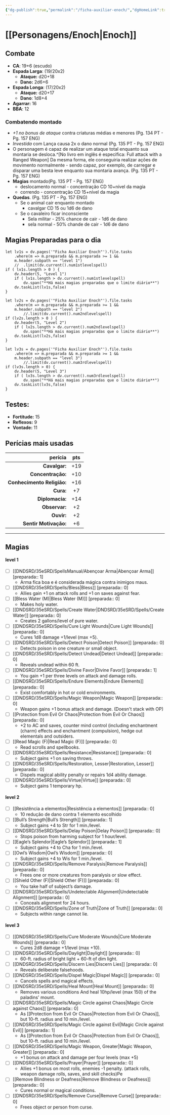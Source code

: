 ```yaml
---
{"dg-publish":true,"permalink":"/ficha-auxiliar-enoch/","dgHomeLink":true,"dgPassFrontmatter":false}
---
```


# [[Personagens/Enoch|Enoch]]

## Combate
- **CA**: 19+6 (escudo)
- **Espada Larga**: (19/20x2)
	- **Ataque:** d20+18
	- **Dano:** 2d6+6
- **Espada Longa**: (17/20x2)
	- **Ataque:** d20+17
	- **Dano**: 1d8+4
- **Agarrar:** 16
- **BBA**: 12

### Combatendo montado
- *+1 no bonus de ataque* contra criaturas médias e menores (Pg. 134 PT - Pg. 157 ENG)
- *Investida* com Lança causa 2x o dano normal (Pg. 135 PT - Pg. 157 ENG)
- O personagem é capaz de realizar um ataque total enquanto sua montaria se desloca.^[No livro em inglês é especifica: Full attack with a Ranged Weapon] Da mesma forma, ele conseguiria realizar ações de movimento normalmente - sendo capaz, por exemplo, de carregar e disparar uma besta leve enquanto sua montaria avança. (Pg. 135 PT - Pg. 157 ENG)
- **Magias** montado(Pg. 135 PT - Pg. 157 ENG)
	- deslocamento normal - concentração CD 10+nível da magia
	- correndo - concentração CD 15+nível da magia
- **Quedas**. (Pg. 135 PT - Pg. 157 ENG)
	- Se o animal cair enquanto montado 
		- cavalgar CD 15 ou 1d6 de dano
	- Se o cavaleiro ficar inconsciente
		- Sela militar - 25% chance de cair - 1d6 de dano
		- sela normal - 50% chande de cair - 1d6 de dano

## Magias Preparadas para o dia

```dataviewjs
let lv1s = dv.pages('"Ficha Auxiliar Enoch"').file.tasks
	.where(m => m.preparada && m.preparada >= 1 &&
	m.header.subpath == "level 1")
	//	.limit(dv.current().num1stlevelspell)
if ( lv1s.length > 0 ) {
	dv.header(5, "Level 1")
	if ( lv1s.length > dv.current().num1stlevelspell)
		dv.span("**Há mais magias preparadas que o limite diário**")
	dv.taskList(lv1s,false)
}

let lv2s = dv.pages('"Ficha Auxiliar Enoch"').file.tasks
	.where(m => m.preparada && m.preparada >= 1 &&
	m.header.subpath == "level 2")
		//.limit(dv.current().num2ndlevelspell)
if (lv2s.length > 0 ) {
	dv.header(5, "Level 2")
	if ( lv2s.length > dv.current().num2ndlevelspell)
		dv.span("**Há mais magias preparadas que o limite diário**")
	dv.taskList(lv2s,false)
}

let lv3s = dv.pages('"Ficha Auxiliar Enoch"').file.tasks
	.where(m => m.preparada && m.preparada >= 1 && 
	m.header.subpath == "level 3")
		//.limit(dv.current().num3rdlevelspell)
if (lv3s.length > 0) {
	dv.header(5, "Level 3")
	if ( lv3s.length > dv.current().num3rdlevelspell)
		dv.span("**Há mais magias preparadas que o limite diário**")
	dv.taskList(lv3s,false)
}
```

## **Testes**: 
- **Fortitude:** 15
- **Reflexos:** 9
- **Vontade:** 11
## Perícias mais usadas
|                    perícia | pts |
| --------------------------:|:---:|
|              **Cavalgar:** | +19 |
|          **Concentração:** | +10 |
| **Conhecimento Religião:** | +16 |
|                  **Cura:** | +7  |
|            **Diplomacia:** | +14 |
|              **Observar:** | +2  |
|                 **Ouvir:** | +2  |
|      **Sentir Motivação:** | +6  |
 
 
---
## Magias
#### level 1
- [ ] [[DNDSRD/35eSRD/SpellsManual/Abençoar Arma|Abençoar Arma]] [preparada:: 1]
	- Arma fica boa e é considerada mágica contra inimigos maus.
- [ ] [[DNDSRD/35eSRD/Spells/Bless|Bless]] [preparada:: 0]
	- Allies gain +1 on attack rolls and +1 on saves against fear. 
- [ ] [[Bless Water (M)|Bless Water (M)]] [preparada:: 0]
	- Makes holy water.
- [ ] [[DNDSRD/35eSRD/Spells/Create Water|DNDSRD/35eSRD/Spells/Create Water]] [preparada:: 0]
	- Creates 2 gallons/level of pure water.
- [ ] [[DNDSRD/35eSRD/Spells/Cure Light Wounds|Cure Light Wounds]] [preparada:: 0]
	- Cures 1d8 damage +1/level (max +5).
- [ ] [[DNDSRD/35eSRD/Spells/Detect Poison|Detect Poison]] [preparada:: 0]
	- Detects poison in one creature or small object.
- [ ] [[DNDSRD/35eSRD/Spells/Detect Undead|Detect Undead]] [preparada:: 0]
	- Reveals undead within 60 ft.
- [ ] [[DNDSRD/35eSRD/Spells/Divine Favor|Divine Favor]] [preparada:: 1]
	- You gain +1 per three levels on attack and damage rolls.
- [ ] [[DNDSRD/35eSRD/Spells/Endure Elements|Endure Elements]] [preparada:: 0]
	- Exist comfortably in hot or cold environments.
- [ ] [[DNDSRD/35eSRD/Spells/Magic Weapon|Magic Weapon]] [preparada:: 0]
	- Weapon gains +1 bonus attack and damage. (Doesn't stack with OP)
- [ ] [[Protection from Evil Or Chaos|Protection from Evil Or Chaos]] [preparada:: 0]
	- +2 to AC and saves, counter mind control (including enchantment (charm) effects and enchantment (compulsion), hedge out elementals and outsiders.
- [ ] [[Read Magic (F)|Read Magic (F)]] [preparada:: 0]
	- Read scrolls and spellbooks.
- [ ] [[DNDSRD/35eSRD/Spells/Resistance|Resistance]] [preparada:: 0]
	- Subject gains +1 on saving throws.
- [ ] [[DNDSRD/35eSRD/Spells/Restoration, Lesser|Restoration, Lesser]] [preparada:: 0]
	- Dispels magical ability penalty or repairs 1d4 ability damage.
- [ ] [[DNDSRD/35eSRD/Spells/Virtue|Virtue]] [preparada:: 0]
	- Subject gains 1 temporary hp.

#### level 2
- [ ] [[Resistência a elementos|Resistência a elementos]]  [preparada:: 0]
	- 10 redução de dano contra 1 elemento escolhido
- [ ] [[Bull’s Strength|Bull’s Strength]] [preparada:: 1]
	- Subject gains +4 to Str for 1 min./level.
- [ ] [[DNDSRD/35eSRD/Spells/Delay Poison|Delay Poison]] [preparada:: 0]
	- Stops poison from harming subject for 1 hour/level.
- [ ] [[Eagle’s Splendor|Eagle’s Splendor]] [preparada:: 1]
	- Subject gains +4 to Cha for 1 min./level.
- [ ] [[Owl’s Wisdom|Owl’s Wisdom]] [preparada:: 0]
	- Subject gains +4 to Wis for 1 min./level.
- [ ] [[DNDSRD/35eSRD/Spells/Remove Paralysis|Remove Paralysis]] [preparada:: 0]
	- Frees one or more creatures from paralysis or slow effect.
- [ ] [[Shield Other (F)|Shield Other (F)]] [preparada:: 0]
	- You take half of subject’s damage.
- [ ] [[DNDSRD/35eSRD/Spells/Undetectable Alignment|Undetectable Alignment]] [preparada:: 0]
	- Conceals alignment for 24 hours.
- [ ] [[DNDSRD/35eSRD/Spells/Zone of Truth|Zone of Truth]] [preparada:: 0]
	- Subjects within range cannot lie.

#### level 3
- [ ] [[DNDSRD/35eSRD/Spells/Cure Moderate Wounds|Cure Moderate Wounds]] [preparada:: 0]
	- Cures 2d8 damage +1/level (max +10).
- [ ] [[DNDSRD/35eSRD/Spells/Daylight|Daylight]] [preparada:: 0]
	- 60-ft. radius of bright light + 60-ft of dim light.
- [ ] [[DNDSRD/35eSRD/Spells/Discern Lies|Discern Lies]] [preparada:: 0]
	- Reveals deliberate falsehoods.
- [ ] [[DNDSRD/35eSRD/Spells/Dispel Magic|Dispel Magic]] [preparada:: 0]
	- Cancels spells and magical effects.
- [ ] [[DNDSRD/35eSRD/Spells/Heal Mount|Heal Mount]]  [preparada:: 0]
	- Removes various conditions And heal 10hp/level (max 150) of the paladins' mount.
- [ ] [[DNDSRD/35eSRD/Spells/Magic Circle against Chaos|Magic Circle against Chaos]] [preparada:: 0]
	- As [[Protection from Evil Or Chaos|Protection from Evil Or Chaos]], but 10-ft. radius and 10 min./level.
- [ ] [[DNDSRD/35eSRD/Spells/Magic Circle against Evil|Magic Circle against Evil]] [preparada:: 1]
	- As [[Protection from Evil Or Chaos|Protection from Evil Or Chaos]], but 10-ft. radius and 10 min./level.
- [ ] [[DNDSRD/35eSRD/Spells/Magic Weapon, Greater|Magic Weapon, Greater]] [preparada:: 0]
	- +1 bonus on attack and damage per four levels (max +5)
- [ ] [[DNDSRD/35eSRD/Spells/Prayer|Prayer]] [preparada:: 0]
	- Allies +1 bonus on most rolls, enemies -1 penalty. (attack rolls, weapon damage rolls, saves, and skill checks)Pe
- [ ] [[Remove Blindness or Deafness|Remove Blindness or Deafness]] [preparada:: 0]
	- Cures normal or magical conditions.
- [ ] [[DNDSRD/35eSRD/Spells/Remove Curse|Remove Curse]] [preparada:: 0]
	- Frees object or person from curse. 


